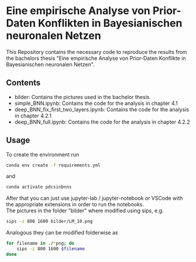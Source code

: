 # Eine empirische Analyse von Prior-Daten Konflikten in Bayesianischen neuronalen Netzen
This Repository contains the necessary code to reproduce the results from the bachelors thesis "Eine empirische Analyse von Prior-Daten Konflikte in Bayesianischen neuronalen Netzen".

## Contents
- bilder: Contains the pictures used in the bachelor thesis
- simple_BNN.ipynb: Contains the code for the analysis in chapter 4.1
- deep_BNN_fix_first_two_layers.ipynb: Contains the code for the analysis in chapter 4.2.1
- deep_BNN_full.ipynb: Contains the code for the analysis in chapter 4.2.2


## Usage
To create the environment run
```bash
conda env create -f requirements.yml
```
and
```bash
conda activate pdcsinbnns
```
After that you can just use jupyter-lab / jupyter-notebook or VSCode with the appropriate extensions in order to run the notebooks.
<br>
The pictures in the folder "bilder" where modified using sips, e.g.
```bash
sips -z 800 1600 bilder/LM_10.png
```
Analogous they can be modified folderwise as
```bash
for filename in ./*png; do
    sips -z 800 1600 $filename
done
```
